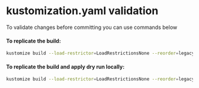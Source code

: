kustomization.yaml validation
=============================

To validate changes before committing you can use commands below

#### To replicate the build:
```bash
kustomize build --load-restrictor=LoadRestrictionsNone --reorder=legacy flux/clusters/k8s-01/user-profile-api-db/overlays/DEV/ | less
```

#### To replicate the build and apply dry run locally:
```bash
kustomize build --load-restrictor=LoadRestrictionsNone --reorder=legacy flux/clusters/k8s-01/user-profile-api-db/overlays/DEV/ | kubectl apply --server-side --dry-run=server -f-
```
